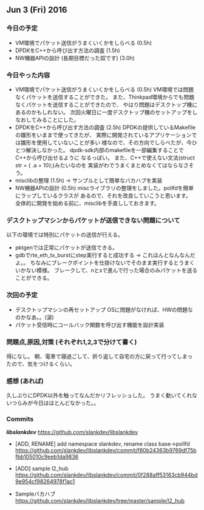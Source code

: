 

## Jun 3 (Fri) 2016

### 今日の予定

 - VM環境でパケット送信がうまくいくかをしらべる (0.5h)
 - DPDKをC++から呼び出す方法の調査 (1.5h)
 - NW機器APIの設計 (長期目標だった奴です) (3.0h)



### 今日やった内容

 - VM環境でパケット送信がうまくいくかをしらべる (0.5h)
   VM環境では問題なくパケットを送信することができた。
   また、Thinkpad環境からでも問題なくパケットを送信することができたので、
   やはり問題はデスクトップ機にあるのかもしれない。
   次回火曜日に一度デスクトップ機のセットアップをしなおしてみることにした。
 - DPDKをC++から呼び出す方法の調査 (2.5h)
   DPDKの提供しているMakefileの雛形をいままで使ってきたが、
   実際に開発されているアプリケーションでは雛形を使用していないことが多い
   様なので、その方向でしらべたが、今ひとつ解決しなかった。
   dpdk-sdk内部のmakefileを一部編集することでC++から呼び出せるように
   なるっぽい。
   また、C++で使えない文法(struct str = { .a = 10};)みたいなのを
   実装がわでうまくまとめなくてはならなさそう。
 - misclibの整理 (1.5h) -> サンプルとして簡単なバカハブを実装
 - NW機器APIの設計 (0.5h)
   miscライブラリの整理をしました。pollfdを簡単にラップしているクラスが
   あるので、それを改良していこうと思います。
   全体的に開発を始める前に、misclibを手直ししておきます。 



### デスクトップマシンからパケットが送信できない問題について

以下の環境では特別にパケットの送信が行える。

 - pktgenでは正常にパケットが送信できる。
 - gdbでrte_eth_tx_burstにstep実行すると成功する -> これほんとなんなんだよ。。
   ちなみにブレークポイントを仕掛けないでそのまま実行するとうまくいかない模様。
   ブレークして、nとsで進んで行った場合のみパケットを送ることができる。 



### 次回の予定

 - デスクトップマシンの再セットアップ
   OSに問題がなければ、HWの問題なのかなあ。。(涙)
 - パケット受信時にコールバック関数を呼び出す機能を設計実装



### 問題点,原因,対策 (それぞれ1,2,3で分けて書く)

得になし。
朝、電車で寝過ごして、折り返して自宅の方に戻って行ってしまったので、気をつけるくらい。



### 感想 (あれば)

久しぶりにDPDK以外を触ってなんだかリフレッシュした。
うまく動いてくれないつらみが今日はほとんどなかった。。



### Commits

***libslankdev***
https://github.com/slankdev/libslankdev

 - [ADD, RENAME] add namespace slankdev, rename class base->pollfd
   https://github.com/slankdev/libslankdev/commit/f80b24363b9769df75bfbb105010c9eeb1da9836
 - [ADD] sample l2_hub
   https://github.com/slankdev/libslankdev/commit/0f288aff53163cb944bd9e954cf98264978f1ac1

 - Sampleバカハブ
   https://github.com/slankdev/libslankdev/tree/master/sample/l2_hub



